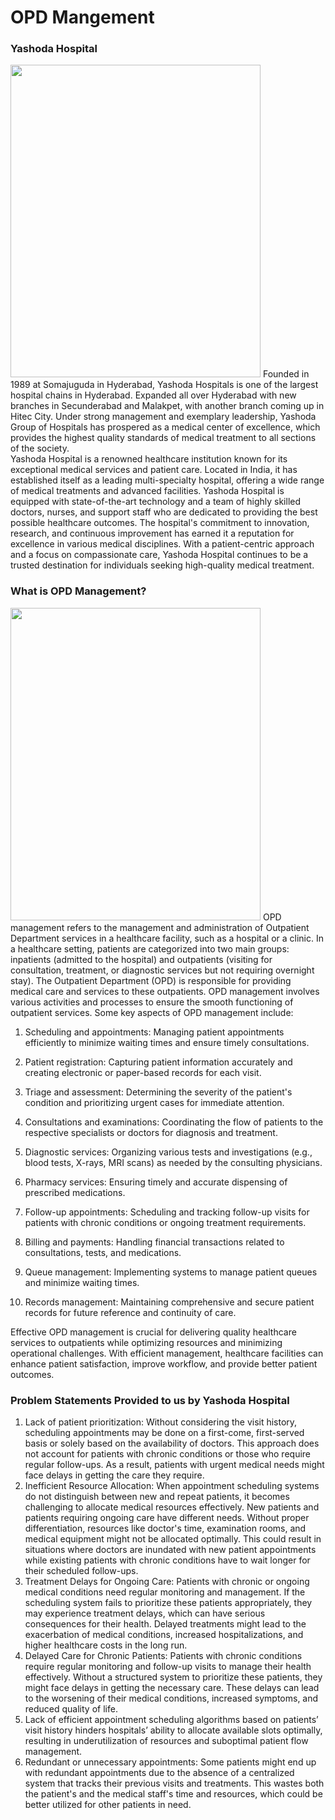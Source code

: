 # OPD Mangement
### Yashoda Hospital
<img src="https://cdn.yashodahospitals.com/wp-content/uploads/yashoda_hitech_city.jpg" width="400" 
     height="500">
Founded in 1989 at Somajuguda in Hyderabad, Yashoda Hospitals is one of the largest hospital chains in Hyderabad. Expanded all over Hyderabad with new branches in Secunderabad and Malakpet, with another branch coming up in Hitec City.
Under strong management and exemplary leadership, Yashoda Group of Hospitals has prospered as a medical center of excellence, which provides the highest quality standards of medical treatment to all sections of the society.<br>
Yashoda Hospital is a renowned healthcare institution known for its exceptional medical services and patient care. Located in India, it has established itself as a leading multi-specialty hospital, offering a wide range of medical treatments and advanced facilities. Yashoda Hospital is equipped with state-of-the-art technology and a team of highly skilled doctors, nurses, and support staff who are dedicated to providing the best possible healthcare outcomes. The hospital's commitment to innovation, research, and continuous improvement has earned it a reputation for excellence in various medical disciplines. With a patient-centric approach and a focus on compassionate care, Yashoda Hospital continues to be a trusted destination for individuals seeking high-quality medical treatment.


### What is OPD Management?
<img src="https://images.drlogy.com/assets/uploads/img/general/drlogy-app/hspsz.png" width="400" 
     height="500">
OPD management refers to the management and administration of Outpatient Department services in a healthcare facility, such as a hospital or a clinic. In a healthcare setting, patients are categorized into two main groups: inpatients (admitted to the hospital) and outpatients (visiting for consultation, treatment, or diagnostic services but not requiring overnight stay). The Outpatient Department (OPD) is responsible for providing medical care and services to these outpatients.
OPD management involves various activities and processes to ensure the smooth functioning of outpatient services. Some key aspects of OPD management include:

1. Scheduling and appointments: Managing patient appointments efficiently to minimize waiting times and ensure timely consultations.

2. Patient registration: Capturing patient information accurately and creating electronic or paper-based records for each visit.

3. Triage and assessment: Determining the severity of the patient's condition and prioritizing urgent cases for immediate attention.

4. Consultations and examinations: Coordinating the flow of patients to the respective specialists or doctors for diagnosis and treatment.

5. Diagnostic services: Organizing various tests and investigations (e.g., blood tests, X-rays, MRI scans) as needed by the consulting physicians.

6. Pharmacy services: Ensuring timely and accurate dispensing of prescribed medications.

7. Follow-up appointments: Scheduling and tracking follow-up visits for patients with chronic conditions or ongoing treatment requirements.

8. Billing and payments: Handling financial transactions related to consultations, tests, and medications.

9. Queue management: Implementing systems to manage patient queues and minimize waiting times.

10. Records management: Maintaining comprehensive and secure patient records for future reference and continuity of care.

Effective OPD management is crucial for delivering quality healthcare services to outpatients while optimizing resources and minimizing operational challenges. With efficient management, healthcare facilities can enhance patient satisfaction, improve workflow, and provide better patient outcomes.

### Problem Statements Provided to us by Yashoda Hospital
1. Lack of patient prioritization: Without considering the visit history, scheduling appointments may be done on a first-come, first-served basis or solely based on the availability of doctors. This approach does not account for patients with chronic conditions or those who require regular follow-ups. As a result, patients with urgent medical needs might face delays in getting the care they require.<br>
2. Inefficient Resource Allocation: When appointment scheduling systems do not distinguish between new and repeat patients, it becomes challenging to allocate medical resources effectively. New patients and patients requiring ongoing care have different needs. Without proper differentiation, resources like doctor's time, examination rooms, and medical equipment might not be allocated optimally. This could result in situations where doctors are inundated with new patient appointments while existing patients with chronic conditions have to wait longer for their scheduled follow-ups.<br>
3. Treatment Delays for Ongoing Care: Patients with chronic or ongoing medical conditions need regular monitoring and management. If the scheduling system fails to prioritize these patients appropriately, they may experience treatment delays, which can have serious consequences for their health. Delayed treatments might lead to the exacerbation of medical conditions, increased hospitalizations, and higher healthcare costs in the long run.<br>
4. Delayed Care for Chronic Patients: Patients with chronic conditions require regular monitoring and follow-up visits to manage their health effectively. Without a structured system to prioritize these patients, they might face delays in getting the necessary care. These delays can lead to the worsening of their medical conditions, increased symptoms, and reduced quality of life.<br>
5. Lack of efficient appointment scheduling algorithms based on patients’ visit history hinders hospitals’ ability to allocate available slots optimally, resulting in underutilization of resources and suboptimal patient flow management.<br>
6. Redundant or unnecessary appointments: Some patients might end up with redundant appointments due to the absence of a centralized system that tracks their previous visits and treatments. This wastes both the patient's and the medical staff's time and resources, which could be better utilized for other patients in need.
